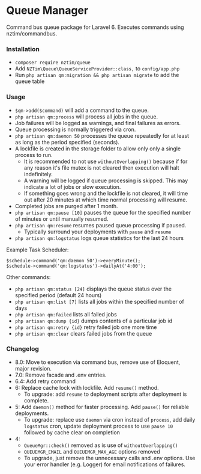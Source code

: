 # Queue Manager

Command bus queue package for Laravel 6. Executes commands using nztim/commandbus.

### Installation

* `composer require nztim/queue`
* Add `NZTim\Queue\QueueServiceProvider::class,` to `config/app.php`
* Run `php artisan qm:migration && php artisan migrate` to add the queue table

### Usage

- `$qm->add($command)` will add a command to the queue.
- `php artisan qm:process` will process all jobs in the queue.
- Job failures will be logged as warnings, and final failures as errors.
- Queue processing is normally triggered via cron.
- `php artisan qm:daemon 50` processes the queue repeatedly for at least as long as the period specified (seconds).
- A lockfile is created in the storage folder to allow only only a single process to run.
  - It is recommended to not use `withoutOverlapping()` because if for any reason it's file mutex is not cleared then execution will halt indefinitely.
  - A warning will be logged if queue processing is skipped. This may indicate a lot of jobs or slow execution.
  - If something goes wrong and the lockfile is not cleared, it will time out after 20 minutes at which time normal processing will resume.
- Completed jobs are purged after 1 month.
- `php artisan qm:pause [10]` pauses the queue for the specified number of minutes or until manually resumed.
- `php artisan qm:resume` resumes paused queue processing if paused.
    - Typically surround your deployments with `pause` and `resume`
- `php artisan qm:logstatus` logs queue statistics for the last 24 hours

Example Task Scheduler:

```
$schedule->command('qm:daemon 50')->everyMinute();
$schedule->command('qm:logstatus')->dailyAt('4:00');
```

Other commands:
- `php artisan qm:status [24]` displays the queue status over the specified period (default 24 hours)
- `php artisan qm:list [7]` lists all jobs within the specified number of days
- `php artisan qm:failed` lists all failed jobs
- `php artisan qm:dump {id}` dumps contents of a particular job id
- `php artisan qm:retry {id}` retry failed job one more time
- `php artisan qm:clear` clears failed jobs from the queue

### Changelog
  * 8.0: Move to execution via command bus, remove use of Eloquent, major revision.
  * 7.0: Remove facade and .env entries.
  * 6.4: Add retry command
  * 6: Replace cache lock with lockfile. Add `resume()` method.
    * To upgrade: add `resume` to deployment scripts after deployment is complete.
  * 5: Add `daemon()` method for faster processing. Add `pause()` for reliable deployments.
    * To upgrade: replace use `daemon` via cron instead of `process`, add daily `logstatus` cron, update deployment process to use `pause 10` followed by cache clear on completion
  * 4:
    * `QueueMgr::check()` removed as is use of `withoutOverlapping()`
    * `QUEUEMGR_EMAIL` and `QUEUEMGR_MAX_AGE` options removed
    * To upgrade, just remove the unnecessary calls and .env options. Use your error handler (e.g. Logger) for email notifications of failures.
